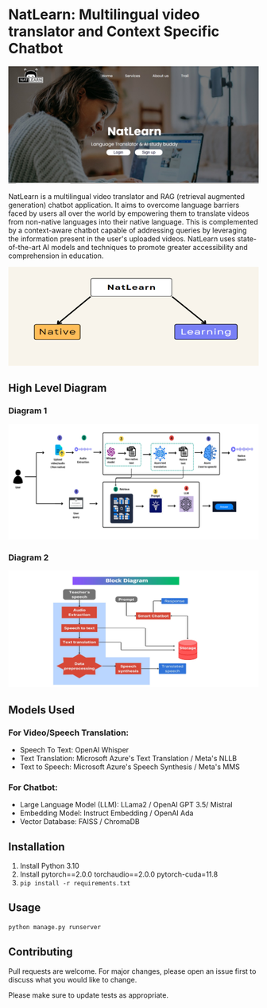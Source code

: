 # NatLearn: Multilingual video translator and Context Specific Chatbot

![image1](images/img4.jpg)

NatLearn is a multilingual video translator and RAG (retrieval augmented generation) chatbot application. It aims to overcome language barriers faced by users all over the world by empowering them to translate videos from non-native languages into their native language. This is complemented by a context-aware chatbot capable of addressing queries by leveraging the information present in the user's uploaded videos. NatLearn uses state-of-the-art AI models and techniques to promote greater accessibility and comprehension in education.

![image2](images/img1.png)

## High Level Diagram
### Diagram 1
![image3](images/img2.png)
### Diagram 2
![image4](images/img3.png)


## Models Used
### For Video/Speech Translation:
- Speech To Text: OpenAI Whisper 
- Text Translation: Microsoft Azure's Text Translation / Meta's NLLB
- Text to Speech: Microsoft Azure's Speech Synthesis / Meta's MMS

### For Chatbot:
- Large Language Model (LLM): LLama2 / OpenAI GPT 3.5/ Mistral
- Embedding Model: Instruct Embedding / OpenAI Ada
- Vector Database: FAISS / ChromaDB

## Installation
1) Install Python 3.10
2) Install pytorch==2.0.0 torchaudio==2.0.0 pytorch-cuda=11.8
3) ``` pip install -r requirements.txt ```



## Usage
```bash 
python manage.py runserver
```

## Contributing

Pull requests are welcome. For major changes, please open an issue first
to discuss what you would like to change.

Please make sure to update tests as appropriate.
